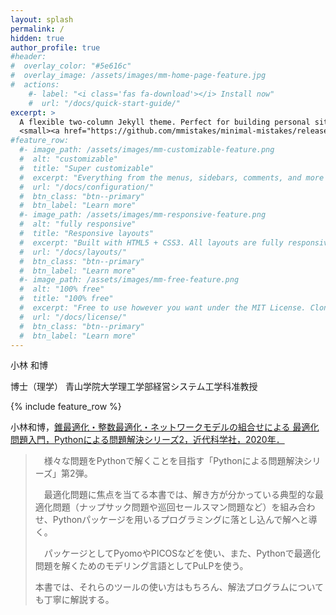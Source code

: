 ```yaml
---
layout: splash
permalink: /
hidden: true
author_profile: true
#header:
#  overlay_color: "#5e616c"
#  overlay_image: /assets/images/mm-home-page-feature.jpg
#  actions:
    #- label: "<i class='fas fa-download'></i> Install now"
    #  url: "/docs/quick-start-guide/"
excerpt: >
  A flexible two-column Jekyll theme. Perfect for building personal sites, blogs, and portfolios.<br />
  <small><a href="https://github.com/mmistakes/minimal-mistakes/releases/tag/4.21.0">Latest release v4.21.0</a></small>
#feature_row:
  #- image_path: /assets/images/mm-customizable-feature.png
  #  alt: "customizable"
  #  title: "Super customizable"
  #  excerpt: "Everything from the menus, sidebars, comments, and more can be configured or set with YAML Front Matter."
  #  url: "/docs/configuration/"
  #  btn_class: "btn--primary"
  #  btn_label: "Learn more"
  #- image_path: /assets/images/mm-responsive-feature.png
  #  alt: "fully responsive"
  #  title: "Responsive layouts"
  #  excerpt: "Built with HTML5 + CSS3. All layouts are fully responsive with helpers to augment your content."
  #  url: "/docs/layouts/"
  #  btn_class: "btn--primary"
  #  btn_label: "Learn more"
  #- image_path: /assets/images/mm-free-feature.png
  #  alt: "100% free"
  #  title: "100% free"
  #  excerpt: "Free to use however you want under the MIT License. Clone it, fork it, customize it... whatever!"
  #  url: "/docs/license/"
  #  btn_class: "btn--primary"
  #  btn_label: "Learn more"      
---
```



小林 和博 

博士（理学）
青山学院大学理工学部経営システム工学科准教授

{% include feature_row %}


小林和博，[錐最適化・整数最適化・ネットワークモデルの組合せによる 最適化問題入門，Pythonによる問題解決シリーズ2，近代科学社，2020年．](https://www.kindaikagaku.co.jp/information/kd0614.htm)

	
>　様々な問題をPythonで解くことを目指す「Pythonによる問題解決シリーズ」第2弾。
>
>　最適化問題に焦点を当てる本書では、解き方が分かっている典型的な最適化問題（ナップサック問題や巡回セールスマン問題など）を組み合わせ、Pythonパッケージを用いるプログラミングに落とし込んで解へと導く。
>
>　パッケージとしてPyomoやPICOSなどを使い、また、Pythonで最適化問題を解くためのモデリング言語としてPuLPを使う。
>
>本書では、それらのツールの使い方はもちろん、解法プログラムについても丁寧に解説する。
